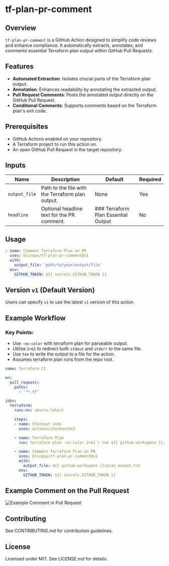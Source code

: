 # tf-plan-pr-comment

## Overview
`tf-plan-pr-comment` is a GitHub Action designed to simplify code reviews and enhance compliance. It automatically extracts, annotates, and comments essential Terraform plan output within GitHub Pull Requests.

## Features
- **Automated Extraction**: Isolates crucial parts of the Terraform plan output.
- **Annotation**: Enhances readability by annotating the extracted output.
- **Pull Request Comments**: Posts the annotated output directly on the GitHub Pull Request.
- **Conditional Comments**: Supports comments based on the Terraform plan's exit code.

## Prerequisites
- GitHub Actions enabled on your repository.
- A Terraform project to run this action on.
- An open GitHub Pull Request in the target repository.

## Inputs

| Name          | Description                                         | Default                             | Required |
|---------------|-----------------------------------------------------|-------------------------------------|----------|
| `output_file` | Path to the file with the Terraform plan output.    | None                                | Yes      |
| `headline`    | Optional headline text for the PR comment.          | ### Terraform Plan Essential Output | No       |

## Usage


```yaml
- name: Comment Terraform Plan on PR
  uses: blinqas/tf-plan-pr-comment@v1
  with:
    output_file: 'path/to/your/output/file'
  env:
    GITHUB_TOKEN: ${{ secrets.GITHUB_TOKEN }}
```
## Version `v1` (Default Version)

Users can specify `v1` to use the latest `v1` version of this action.

## Example Workflow
### Key Points:
- Use `-no-color` with terraform plan for parseable output.
- Utilize `2>&1` to redirect both `stdout` and `stderr` to the same file.
- Use `tee` to write the output to a file for the action.
- Assumes terraform plan runs from the repo root.

```yaml
name: Terraform CI

on:
  pull_request:
    paths:
      - '**.tf'

jobs:
  terraform:
    runs-on: ubuntu-latest

    steps:
    - name: Checkout code
      uses: actions/checkout@v2

    - name: Terraform Plan
      run: terraform plan -no-color 2>&1 | tee ${{ github.workspace }}/plan_output.txt

    - name: Comment Terraform Plan on PR
      uses: blinqas/tf-plan-pr-comment@v1
      with:
        output_file: ${{ github.workspace }}/plan_output.txt
      env:
        GITHUB_TOKEN: ${{ secrets.GITHUB_TOKEN }}
```
## Example Comment on the Pull Request
![Example Comment in Pull Request](./images/example-output.png)

## Contributing
See CONTRIBUTING.md for contribution guidelines.

## License
Licensed under MIT. See LICENSE.md for details.